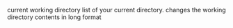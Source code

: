 current working directory
list of your current directory.
changes the working directory
contents in long format 
